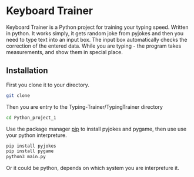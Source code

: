 # Keyboard Trainer

Keyboard Trainer is a Python project for training your typing speed.
Written in python.
It works simply, it gets random joke from pyjokes and then you need to type text into an input box.
The input box automatically checks the correction of the entered data.
While you are typing - the program takes measurements, and show them in special place.

## Installation
First you clone it to your directory.

```bash
git clone 
```

Then you are entry to the Typing-Trainer/TypingTrainer directory

```bash
cd Python_project_1
```

Use the package manager [pip](https://pip.pypa.io/en/stable/) to install pyjokes and pygame,
then use use your python interpreture.

```bash
pip install pyjokes
pip install pygame
python3 main.py
```
Or it could be python, depends on which system you are interpreture it.
